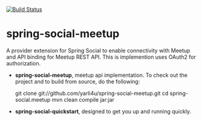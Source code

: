 [![Build Status](https://travis-ci.org/yarli4u/spring-social-meetup.svg?branch=master)](https://travis-ci.org/yarli4u/spring-social-meetup)

spring-social-meetup
====================

A provider extension for Spring Social to enable connectivity with Meetup and API binding for Meetup REST API. This is implemention uses OAuth2 for authorization.


* **spring-social-meetup**, meetup api implementation.
  To check out the project and to build from source, do the following:

  git clone git://github.com/yarli4u/spring-social-meetup.git
  cd spring-social.meetup
  mvn clean compile jar:jar

* **spring-social-quickstart**, designed to get you up and running quickly.
